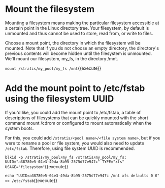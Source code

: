 # Mount the filesystem

Mounting a filesystem means making the particular filesystem accessible at a certain point in the Linux directory tree. Your filesystem, by default is unmounted and thus cannot be used to store, read from, or write to files.

Choose a mount point, the directory in which the filesystem will be mounted. Note that if you do not choose an empty directory, the directory's previous contents will become hidden until the filesystem is unmounted. We'll mount our filesystem, my_fs, in the directory /mnt.

`mount /stratis/my_pool/my_fs /mnt`{{execute}}

# Add the mount point to /etc/fstab using the filesystem UUID

If you'd like, you could add the mount point to /etc/fstab, a table of descriptions of filesystems that can be quickly mounted with the short command mount /cdrom or configured to mount automatically when the system boots.

For this, you could add `/stratis/<pool name>/<file system name>`, but if you were to rename a pool or file system, you would also need to update `/etc/fstab`. Therefore, using file system UUID is recommended.

`blkid -p /stratis/my_pool/my_fs /stratis/my_pool/my_fs: UUID="a38780e5-04e3-49da-8b95-2575d77e947c" TYPE="xfs" USAGE="filesystem"`{{execute}}

`echo "UUID=a38780e5-04e3-49da-8b95-2575d77e947c /mnt xfs defaults 0 0" >> /etc/fstab`{{execute}}